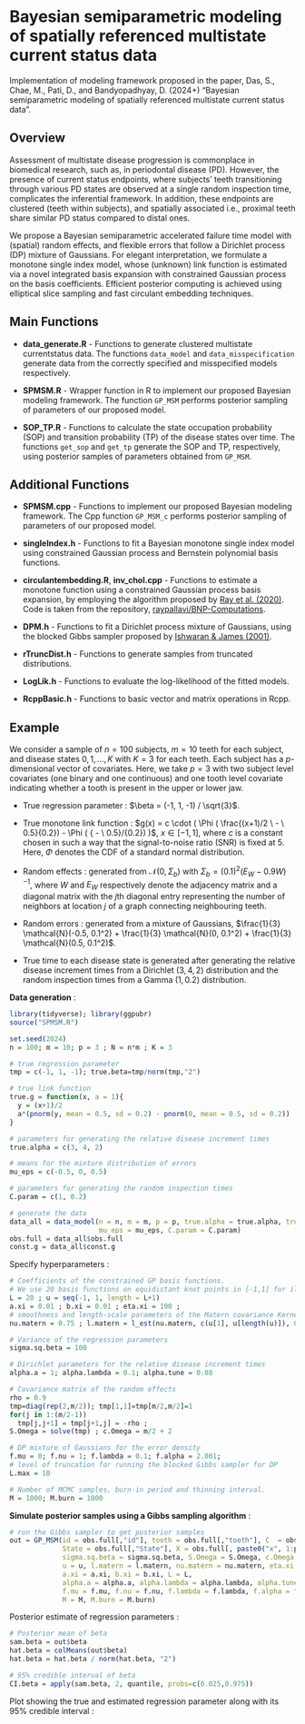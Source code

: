 Bayesian semiparametric modeling of spatially referenced multistate
current status data
================

Implementation of modeling framework proposed in the paper, Das, S.,
Chae, M., Pati, D., and Bandyopadhyay, D. (2024+) “Bayesian
semiparametric modeling of spatially referenced multistate current
status data”.

## Overview

Assessment of multistate disease progression is commonplace in
biomedical research, such as, in periodontal disease (PD). However, the
presence of current status endpoints, where subjects’ teeth
transitioning through various PD states are observed at a single random
inspection time, complicates the inferential framework. In addition,
these endpoints are clustered (teeth within subjects), and spatially
associated i.e., proximal teeth share similar PD status compared to
distal ones.

We propose a Bayesian semiparametric accelerated failure time model with
(spatial) random effects, and flexible errors that follow a Dirichlet
process (DP) mixture of Gaussians. For elegant interpretation, we
formulate a monotone single index model, whose (unknown) link function
is estimated via a novel integrated basis expansion with constrained
Gaussian process on the basis coefficients. Efficient posterior
computing is achieved using elliptical slice sampling and fast circulant
embedding techniques.

## Main Functions

- **data_generate.R** - Functions to generate clustered multistate
  currentstatus data. The functions `data_model` and
  `data_misspecification` generate data from the correctly specified and
  misspecified models respectively.

- **SPMSM.R** - Wrapper function in R to implement our proposed Bayesian
  modeling framework. The function `GP_MSM` performs posterior sampling
  of parameters of our proposed model.

- **SOP_TP.R** - Functions to calculate the state occupation probability
  (SOP) and transition probability (TP) of the disease states over time.
  The functions `get_sop` and `get_tp` generate the SOP and TP,
  respectively, using posterior samples of parameters obtained from
  `GP_MSM`.

## Additional Functions

- **SPMSM.cpp** - Functions to implement our proposed Bayesian modeling
  framework. The Cpp function `GP_MSM_c` performs posterior sampling of
  parameters of our proposed model.

- **singleIndex.h** - Functions to fit a Bayesian monotone single index
  model using constrained Gaussian process and Bernstein polynomial
  basis functions.

- **circulantembedding.R**, **inv_chol.cpp** - Functions to estimate a
  monotone function using a constrained Gaussian process basis
  expansion, by employing the algorithm proposed by [Ray et
  al. (2020)](https://link.springer.com/article/10.1007/s11222-020-09922-0).
  Code is taken from the repository,
  [raypallavi/BNP-Computations](https://github.com/raypallavi/BNP-Computations).

- **DPM.h** - Functions to fit a Dirichlet process mixture of Gaussians,
  using the blocked Gibbs sampler proposed by [Ishwaran & James
  (2001)](https://www.tandfonline.com/doi/abs/10.1198/016214501750332758).

- **rTruncDist.h** - Functions to generate samples from truncated
  distributions.

- **LogLik.h** - Functions to evaluate the log-likelihood of the fitted
  models.

- **RcppBasic.h** - Functions to basic vector and matrix operations in
  Rcpp.

## Example

We consider a sample of $n = 100$ subjects, $m = 10$ teeth for each
subject, and disease states $0, 1, \ldots, K$ with $K = 3$ for each
teeth. Each subject has a $p$-dimensional vector of covariates. Here, we
take $p = 3$ with two subject level covariates (one binary and one
continuous) and one tooth level covariate indicating whether a tooth is
present in the upper or lower jaw.

- True regression parameter : $\beta = (-1, 1, -1) / \sqrt{3}$.

- True monotone link function :
  $g(x) = c \cdot ( \Phi ( \frac{(x+1)/2 \ - \ 0.5}{0.2}) - \Phi ( { - \ 0.5}/{0.2}) )$,
  $x \in [-1,1]$, where $c$ is a constant chosen in such a way that the
  signal-to-noise ratio (SNR) is fixed at $5$. Here, $\Phi$ denotes the
  CDF of a standard normal distribution.

- Random effects : generated from $\mathcal{N} (0, \Sigma_b)$ with
  $\Sigma_b = (0.1)^2 (E_W - 0.9W)^{-1}$, where $W$ and $E_W$
  respectively denote the adjacency matrix and a diagonal matrix with
  the $j$th diagonal entry representing the number of neighbors at
  location $j$ of a graph connecting neighbouring teeth.

- Random errors : generated from a mixture of Gaussians,
  $\frac{1}{3} \mathcal{N}(-0.5, 0.1^2) + \frac{1}{3} \mathcal{N}(0, 0.1^2) + \frac{1}{3} \mathcal{N}(0.5, 0.1^2)$.

- True time to each disease state is generated after generating the
  relative disease increment times from a Dirichlet ($3,4,2$)
  distribution and the random inspection times from a Gamma ($1, 0.2$)
  distribution.

**Data generation** :

``` r
library(tidyverse); library(ggpubr)
source("SPMSM.R")

set.seed(2024)
n = 100; m = 10; p = 3 ; N = n*m ; K = 3

# true regression parameter
tmp = c(-1, 1, -1); true.beta=tmp/norm(tmp,"2")

# true link function
true.g = function(x, a = 1){
  y = (x+1)/2
  a*(pnorm(y, mean = 0.5, sd = 0.2) - pnorm(0, mean = 0.5, sd = 0.2))
}

# parameters for generating the relative disease increment times
true.alpha = c(3, 4, 2)

# means for the mixture distribution of errors
mu_eps = c(-0.5, 0, 0.5)

# parameters for generating the random inspection times
C.param = c(1, 0.2)

# generate the data
data_all = data_model(n = n, m = m, p = p, true.alpha = true.alpha, true.beta = true.beta, 
                      mu_eps = mu_eps, C.param = C.param)
obs.full = data_all$obs.full
const.g = data_all$const.g
```

Specify hyperparameters :

``` r
# Coefficients of the constrained GP basis functions. 
# We use 20 basis functions on equidistant knot points in [-1,1] for illustration.
L = 20 ; u = seq(-1, 1, length = L+1)
a.xi = 0.01 ; b.xi = 0.01 ; eta.xi = 100 ;
# smoothness and length-scale parameters of the Matern covariance Kernel
nu.matern = 0.75 ; l.matern = l_est(nu.matern, c(u[1], u[length(u)]), 0.05)

# Variance of the regression parameters
sigma.sq.beta = 100

# Dirichlet parameters for the relative disease increment times
alpha.a = 1; alpha.lambda = 0.1; alpha.tune = 0.08

# Covariance matrix of the random effects
rho = 0.9
tmp=diag(rep(2,m/2)); tmp[1,1]=tmp[m/2,m/2]=1
for(j in 1:(m/2-1))
  tmp[j,j+1] = tmp[j+1,j] = -rho ;
S.Omega = solve(tmp) ; c.Omega = m/2 + 2

# DP mixture of Gaussians for the error density
f.mu = 0; f.nu = 1; f.lambda = 0.1; f.alpha = 2.001; 
# level of truncation for running the blocked Gibbs sampler for DP
L.max = 10

# Number of MCMC samples, burn-in period and thinning interval.
M = 1000; M.burn = 1000 
```

**Simulate posterior samples using a Gibbs sampling algorithm** :

``` r
# run the Gibbs sampler to get posterior samples
out = GP_MSM(id = obs.full[,"id"], tooth = obs.full[,"tooth"], C  = obs.full[,"C"], 
             State = obs.full[,"State"], X = obs.full[, paste0("x", 1:p)], 
             sigma.sq.beta = sigma.sq.beta, S.Omega = S.Omega, c.Omega = c.Omega,
             u = u, l.matern = l.matern, nu.matern = nu.matern, eta.xi = eta.xi, 
             a.xi = a.xi, b.xi = b.xi, L = L, 
             alpha.a = alpha.a, alpha.lambda = alpha.lambda, alpha.tune = alpha.tune, 
             f.mu = f.mu, f.nu = f.nu, f.lambda = f.lambda, f.alpha = f.alpha, L.max = L.max, 
             M = M, M.burn = M.burn)
```

Posterior estimate of regression parameters :

``` r
# Posterior mean of beta
sam.beta = out$beta
hat.beta = colMeans(out$beta)
hat.beta = hat.beta / norm(hat.beta, "2")

# 95% credible interval of beta
CI.beta = apply(sam.beta, 2, quantile, probs=c(0.025,0.975))
```

Plot showing the true and estimated regression parameter along with its
$95\%$ credible interval :
